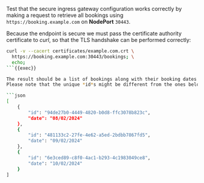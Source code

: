 Test that the secure ingress gateway configuration works correctly by making a request
to retrieve all bookings using `https://booking.example.com` on **NodePort** `30443`.

Because the endpoint is secure we must pass the certificate authority certificate to *curl*,
so that the TLS handshake can be performed correctly:

```bash
curl -v --cacert certificates/example.com.crt \
  https://booking.example.com:30443/bookings; \
  echo;
```{{exec}}

The result should be a list of bookings along with their booking dates similar to the following.
Please note that the unique *id*s might be different from the ones below.

```json
[
    {
        "id": "94de27b0-4449-4820-b0d8-ffc3078b823c",
        "date": "08/02/2024"
    },
    {
        "id": "481133c2-27fe-4e62-a5ed-2bdbb7867fd5",
        "date": "09/02/2024"
    },
    {
        "id": "6e3ced89-c8f0-4ac1-b293-4c1983049ce8",
        "date": "10/02/2024"
    }
]
```
